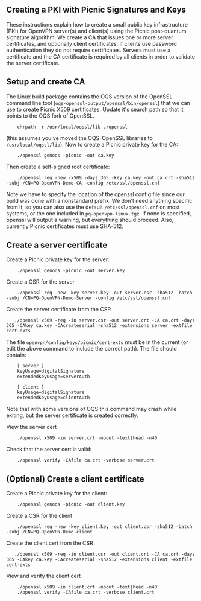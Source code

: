 Creating a PKI with Picnic Signatures and Keys
----------------------------------------------
These instructions explain how to create a small public key infrastructure
(PKI) for OpenVPN server(s) and client(s) using the Picnic post-quantum
signature algorithm.  We create a CA that issues one or more server
certificates, and optionally client certificates.  If clients use password
authentication they do not require certificates. Servers must use a certificate
and the CA certificate is required by all clients in order to validate the
server certificate.

## Setup and create CA
The Linux build package contains the OQS version of the OpenSSL command line tool (`oqs-openssl-output/openssl/bin/openssl`)
that we can use to create Picnic X509 certificates. 
Update it's search path so that it points to the OQS fork of OpenSSL.
```
    chrpath -r /usr/local/oqssl/lib ./openssl
```
(this assumes you've moved the OQS-OpenSSL libraries to `/usr/local/oqssl/lib`).
Now to create a Picnic private key for the CA:
```
    ./openssl genoqs -picnic -out ca.key 
```
Then create a self-signed root certificate:
```
    ./openssl req -new -x509 -days 365 -key ca.key -out ca.crt -sha512 -subj /CN=PQ-OpenVPN-Demo-CA -config /etc/ssl/openssl.cnf
```
Note we have to specify the location of the openssl config file since our build
was done with a nonstandard prefix.  We don't need anything specific from it,
so you can also use the default `/etc/ssl/openssl.cnf` on most systems, or the
one included in `pq-openvpn-linux.tgz`. If none is specified, openssl will
output a warning, but everything should proceed. Also, currently Picnic certificates must use SHA-512. 

## Create a server certificate

Create a Picnic private key for the server:
```
    ./openssl genoqs -picnic -out server.key 
```
Create a CSR for the server
```
    ./openssl req -new -key server.key -out server.csr -sha512 -batch -subj /CN=PQ-OpenVPN-Demo-Server -config /etc/ssl/openssl.cnf
```

Create the server certificate from the CSR
```
   ./openssl x509 -req -in server.csr -out server.crt -CA ca.crt -days 365 -CAkey ca.key -CAcreateserial -sha512 -extensions server -extfile cert-exts 
```
The file `openvpn/config/keys/picnic/cert-exts` must be in the current (or edit the above command to include the correct path).
The file should contain:
```
    [ server ]
    keyUsage=digitalSignature
    extendedKeyUsage=serverAuth
    
    [ client ]
    keyUsage=digitalSignature
    extendedKeyUsage=clientAuth
```
Note that with some versions of OQS this command may crash while exiting, but the server certificate is created correctly.  

View the server cert
```
    ./openssl x509 -in server.crt -noout -text|head -n40
```

Check that the server cert is valid:
```
    ./openssl verify -CAfile ca.crt -verbose server.crt
```

## (Optional) Create a client certificate

Create a Picnic private key for the client:
``` 
    ./openssl genoqs -picnic -out client.key 
```
Create a CSR for the client 
```
    ./openssl req -new -key client.key -out client.csr -sha512 -batch -subj /CN=PQ-OpenVPN-Demo-client
```
Create the client cert from the CSR
```
   ./openssl x509 -req -in client.csr -out client.crt -CA ca.crt -days 365 -CAkey ca.key -CAcreateserial -sha512 -extensions client -extfile cert-exts 
```
View and verify the client cert
```
    ./openssl x509 -in client.crt -noout -text|head -n40
    ./openssl verify -CAfile ca.crt -verbose client.crt
```


